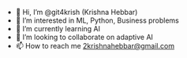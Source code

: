 - 👋 Hi, I’m @git4krish (Krishna Hebbar)
- 👀 I’m interested in ML, Python, Business problems
- 🌱 I’m currently learning AI
- 💞️ I’m looking to collaborate on adaptive AI
- 📫 How to reach me 2krishnahebbar@gmail.com

<!---
git4krish/git4krish is a ✨ special ✨ repository because its `README.md` (this file) appears on your GitHub profile.
You can click the Preview link to take a look at your changes.
--->
